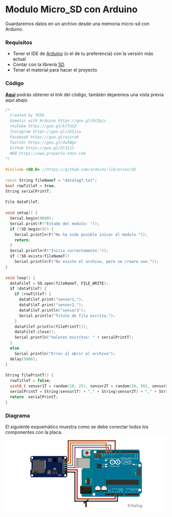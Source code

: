 # Modulo Micro_SD con Arduino
Guardaremos datos en un archivo desde una memoria micro-sd con Arduino.

### Requisitos
- Tener el IDE de [Arduino](https://www.arduino.cc/en/Main/Software) (o el de tu preferencia) con la versión más actual
- Contar con la librería [SD](https://github.com/arduino-libraries/SD)
- Tener el material para hacer el proyecto

### Código
**[Aqui](https://github.com/proyectoTEOS/Modulo-Micro_SD-con-Arduino/blob/master/Modulo-Micro_SD-con-Arduino.ino)** podrás obtener el link del código, también dejaremos
una vista previa aquí abajo.

```c++
/*
  Created by TEOS
  Domotic with Arduino https://goo.gl/btZpjs
  YouTube https://goo.gl/k7TUSZ
  Instagram https://goo.gl/zEIjia
  Facebook https://goo.gl/eivraR
  Twitter https://goo.gl/du5Wgn
  Github https://goo.gl/Xl5IiS
  WEB https://www.proyecto-teos.com
*/

#include <SD.h> //https://github.com/arduino-libraries/SD

const String fileNameT = "datalogT.txt";
bool rowTitleT = true;
String serialPrintT;

File dataFileT;

void setup() {
  Serial.begin(9600);
  Serial.print(F("Estado del modulo: "));
  if (!SD.begin(9)) {
    Serial.println(F("No ha sido posible inicar el modulo."));
    return;
  }
  Serial.println(F("Inicio correctamente."));
  if (!SD.exists(fileNameT))
    Serial.println(F("No existe el archivo, pero se creara uno."));
}

void loop() {
  dataFileT = SD.open(fileNameT, FILE_WRITE);
  if (dataFileT) {
    if (rowTitleT) {
      dataFileT.print("sensor1,");
      dataFileT.print("sensor2,");
      dataFileT.println("sensor3");
      Serial.println("Titulo de fila escrito.");
    }
    dataFileT.println(filePrintT());
    dataFileT.close();
    Serial.println("Valores escritos: " + serialPrintT);
  }
  else
    Serial.println("Error al abrir el archivo");
  delay(5000);
}

String filePrintT() {
  rowTitleT = false;
  uint8_t sensor1T = random(10, 25), sensor2T = random(26, 50), sensor3T = random(51, 100);
  serialPrintT = String(sensor1T) + "," + String(sensor2T) + "," + String(sensor3T);
  return  serialPrintT;
}
```

### Diagrama
El siguiente esquemático muestra como se debe conectar todos los componentes con la placa.
![](https://github.com/proyectoTEOS/Modulo-Micro_SD-con-Arduino/blob/master/modulo-micro_sd-con-arduino-5.jpg)
